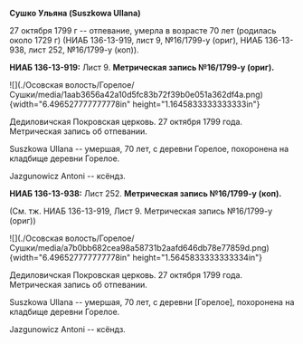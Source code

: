 **Сушко Ульяна (Suszkowa Ullana)**

27 октября 1799 г -- отпевание, умерла в возрасте 70 лет (родилась около
1729 г) (НИАБ 136-13-919, лист 9, №16/1799-у (ориг), НИАБ 136-13-938,
лист 252, №16/1799-у (коп)).

**НИАБ 136-13-919:** Лист 9. **Метрическая запись №16/1799-у (ориг).**

![](./Осовская волость/Горелое/Сушки/media/1aab3656a42a10d5fc83b72f39b0e051a362df4a.png){width="6.496527777777778in"
height="1.1645833333333333in"}

Дедиловичская Покровская церковь. 27 октября 1799 года. Метрическая
запись об отпевании.

Suszkowa Ullana -- умершая, 70 лет, с деревни Горелое, похоронена на
кладбище деревни Горелое.

Jazgunowicz Antoni -- ксёндз.

**НИАБ 136-13-938:** Лист 252. **Метрическая запись №16/1799-у (коп).**

(См. тж. НИАБ 136-13-919, Лист 9. Метрическая запись №16/1799-у (ориг))

![](./Осовская волость/Горелое/Сушки/media/a7b0bb682cea98a58731b2aafd646db78e77859d.png){width="6.496527777777778in"
height="1.5645833333333334in"}

Дедиловичская Покровская церковь. 27 октября 1799 года. Метрическая
запись об отпевании.

Suszkowa Ullana -- умершая, 70 лет, с деревни \[Горелое\], похоронена на
кладбище деревни Горелое.

Jazgunowicz Antoni -- ксёндз.
